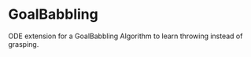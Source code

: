 GoalBabbling
============

ODE extension for a GoalBabbling Algorithm to learn throwing instead of grasping.
